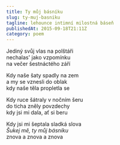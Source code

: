 ```yaml
---
title: Ty můj básníku
slug: ty-muj-basniku
tagline: lehounce intimní milostná báseň
publishedAt: 2015-09-18T21:11Z
category: poem
---
```

Jediný svůj vlas na polštáři \
nechalas' jako vzpomínku \
na večer šestnáctého září

Kdy naše šaty spadly na zem \
a my se vznesli do oblak \
kdy naše těla propletla se

Kdy ruce šátraly v nočním šeru \
do ticha zněly povzdechy \
kdy jsi mi dala, ať si beru

Kdy jsi mi šeptala sladká slova \
_Šukej mě, ty můj básníku_ \
znova a znova a znova
